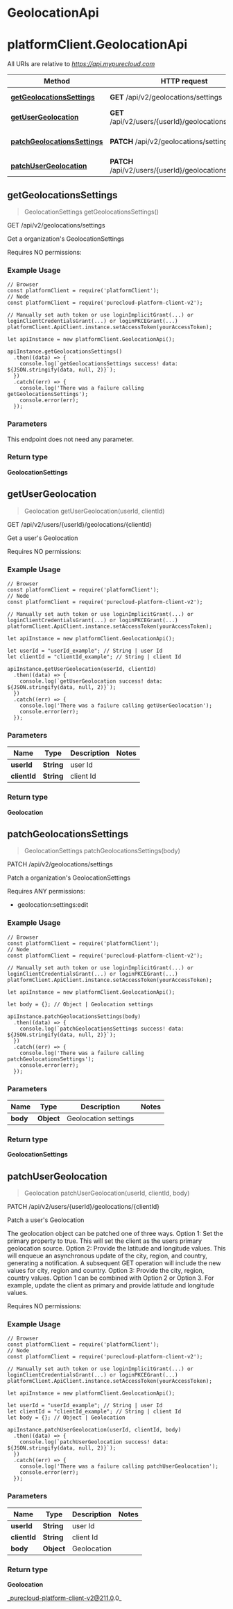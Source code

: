 # GeolocationApi

# platformClient.GeolocationApi

All URIs are relative to *https://api.mypurecloud.com*

| Method | HTTP request | Description |
| ------------- | ------------- | ------------- |
[**getGeolocationsSettings**](GeolocationApi#getGeolocationsSettings) | **GET** /api/v2/geolocations/settings | Get a organization's GeolocationSettings
[**getUserGeolocation**](GeolocationApi#getUserGeolocation) | **GET** /api/v2/users/{userId}/geolocations/{clientId} | Get a user's Geolocation
[**patchGeolocationsSettings**](GeolocationApi#patchGeolocationsSettings) | **PATCH** /api/v2/geolocations/settings | Patch a organization's GeolocationSettings
[**patchUserGeolocation**](GeolocationApi#patchUserGeolocation) | **PATCH** /api/v2/users/{userId}/geolocations/{clientId} | Patch a user's Geolocation



## getGeolocationsSettings

> GeolocationSettings getGeolocationsSettings()


GET /api/v2/geolocations/settings

Get a organization's GeolocationSettings

Requires NO permissions:

### Example Usage

```{"language":"javascript"}
// Browser
const platformClient = require('platformClient');
// Node
const platformClient = require('purecloud-platform-client-v2');

// Manually set auth token or use loginImplicitGrant(...) or loginClientCredentialsGrant(...) or loginPKCEGrant(...)
platformClient.ApiClient.instance.setAccessToken(yourAccessToken);

let apiInstance = new platformClient.GeolocationApi();

apiInstance.getGeolocationsSettings()
  .then((data) => {
    console.log(`getGeolocationsSettings success! data: ${JSON.stringify(data, null, 2)}`);
  })
  .catch((err) => {
    console.log('There was a failure calling getGeolocationsSettings');
    console.error(err);
  });
```

### Parameters

This endpoint does not need any parameter.

### Return type

**GeolocationSettings**


## getUserGeolocation

> Geolocation getUserGeolocation(userId, clientId)


GET /api/v2/users/{userId}/geolocations/{clientId}

Get a user's Geolocation

Requires NO permissions:

### Example Usage

```{"language":"javascript"}
// Browser
const platformClient = require('platformClient');
// Node
const platformClient = require('purecloud-platform-client-v2');

// Manually set auth token or use loginImplicitGrant(...) or loginClientCredentialsGrant(...) or loginPKCEGrant(...)
platformClient.ApiClient.instance.setAccessToken(yourAccessToken);

let apiInstance = new platformClient.GeolocationApi();

let userId = "userId_example"; // String | user Id
let clientId = "clientId_example"; // String | client Id

apiInstance.getUserGeolocation(userId, clientId)
  .then((data) => {
    console.log(`getUserGeolocation success! data: ${JSON.stringify(data, null, 2)}`);
  })
  .catch((err) => {
    console.log('There was a failure calling getUserGeolocation');
    console.error(err);
  });
```

### Parameters


| Name | Type | Description  | Notes |
| ------------- | ------------- | ------------- | ------------- |
 **userId** | **String** | user Id |  |
 **clientId** | **String** | client Id |  |

### Return type

**Geolocation**


## patchGeolocationsSettings

> GeolocationSettings patchGeolocationsSettings(body)


PATCH /api/v2/geolocations/settings

Patch a organization's GeolocationSettings

Requires ANY permissions:

* geolocation:settings:edit

### Example Usage

```{"language":"javascript"}
// Browser
const platformClient = require('platformClient');
// Node
const platformClient = require('purecloud-platform-client-v2');

// Manually set auth token or use loginImplicitGrant(...) or loginClientCredentialsGrant(...) or loginPKCEGrant(...)
platformClient.ApiClient.instance.setAccessToken(yourAccessToken);

let apiInstance = new platformClient.GeolocationApi();

let body = {}; // Object | Geolocation settings

apiInstance.patchGeolocationsSettings(body)
  .then((data) => {
    console.log(`patchGeolocationsSettings success! data: ${JSON.stringify(data, null, 2)}`);
  })
  .catch((err) => {
    console.log('There was a failure calling patchGeolocationsSettings');
    console.error(err);
  });
```

### Parameters


| Name | Type | Description  | Notes |
| ------------- | ------------- | ------------- | ------------- |
 **body** | **Object** | Geolocation settings |  |

### Return type

**GeolocationSettings**


## patchUserGeolocation

> Geolocation patchUserGeolocation(userId, clientId, body)


PATCH /api/v2/users/{userId}/geolocations/{clientId}

Patch a user's Geolocation

The geolocation object can be patched one of three ways. Option 1: Set the primary property to true. This will set the client as the users primary geolocation source.  Option 2: Provide the latitude and longitude values.  This will enqueue an asynchronous update of the city, region, and country, generating a notification. A subsequent GET operation will include the new values for city, region and country.  Option 3:  Provide the city, region, country values.  Option 1 can be combined with Option 2 or Option 3.  For example, update the client as primary and provide latitude and longitude values.

Requires NO permissions:

### Example Usage

```{"language":"javascript"}
// Browser
const platformClient = require('platformClient');
// Node
const platformClient = require('purecloud-platform-client-v2');

// Manually set auth token or use loginImplicitGrant(...) or loginClientCredentialsGrant(...) or loginPKCEGrant(...)
platformClient.ApiClient.instance.setAccessToken(yourAccessToken);

let apiInstance = new platformClient.GeolocationApi();

let userId = "userId_example"; // String | user Id
let clientId = "clientId_example"; // String | client Id
let body = {}; // Object | Geolocation

apiInstance.patchUserGeolocation(userId, clientId, body)
  .then((data) => {
    console.log(`patchUserGeolocation success! data: ${JSON.stringify(data, null, 2)}`);
  })
  .catch((err) => {
    console.log('There was a failure calling patchUserGeolocation');
    console.error(err);
  });
```

### Parameters


| Name | Type | Description  | Notes |
| ------------- | ------------- | ------------- | ------------- |
 **userId** | **String** | user Id |  |
 **clientId** | **String** | client Id |  |
 **body** | **Object** | Geolocation |  |

### Return type

**Geolocation**


_purecloud-platform-client-v2@211.0.0_
